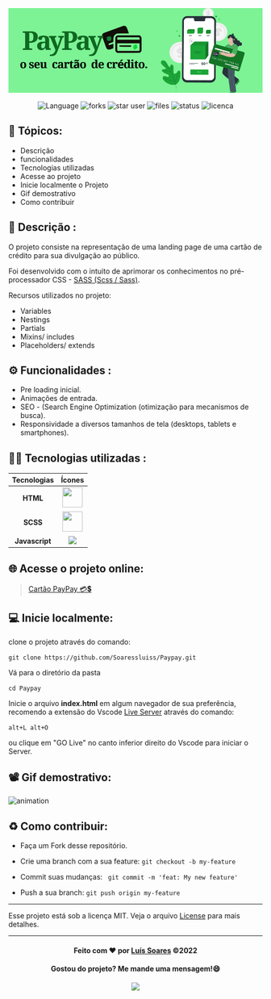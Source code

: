 
<div>

![banner](./assets/imgs/banner%20paypay.png)

</div>
<div align='center'>

![Language](https://img.shields.io/github/languages/count/Soaressluiss/Paypay?style=for-the-badge&logo=appveyor&color=orange)
![forks](https://img.shields.io/github/forks/soaressluiss/Paypay?style=for-the-badge&logo=appveyor)
![star user](https://img.shields.io/github/stars/soaressluiss/Paypay?style=for-the-badge&logo=appveyor&color=yellow)
![files](https://img.shields.io/github/directory-file-count/soaressluiss/Paypay?style=for-the-badge&logo=appveyor&color=blue)
![status](https://img.shields.io/static/v1?label=STATUS&message=Cocluido&color=GREEN&style=for-the-badge&logo=appveyor)
![licenca](https://img.shields.io/static/v1?label=License&message=MIT&color=green&style=for-the-badge&logo=appveyor)

</div>

## 🔢 Tópicos:

- Descrição
- funcionalidades
- Tecnologias utilizadas
- Acesse ao projeto
- Inicie localmente o Projeto
- Gif demostrativo
- Como contribuir

## 📃 Descrição :

O projeto consiste na representação de uma landing page de uma cartão de crédito para sua divulgação ao público.

Foi desenvolvido com o intuito de aprimorar os conhecimentos no pré-processador CSS - <a href="https://sass-lang.com/" target="_blank"> SASS (Scss / Sass)</a>.

Recursos utilizados no projeto:

- Variables
- Nestings
- Partials
- Mixins/ includes
- Placeholders/ extends

## ⚙ Funcionalidades :

- Pre loading inicial.
- Animações de entrada.
- SEO - (Search Engine Optimization (otimização para mecanismos de busca).
- Responsividade a diversos tamanhos de tela (desktops, tablets e smartphones).

## 👨‍💻 Tecnologias utilizadas :

|  Tecnologias   |                                                           Ícones                                                           |
| :------------: | :------------------------------------------------------------------------------------------------------------------------: |
|    **HTML**    | <img  src="https://cdn.jsdelivr.net/gh/devicons/devicon/icons/html5/html5-original-wordmark.svg" height="40" width="40" /> |
|    **SCSS**    |       <img src="https://cdn.jsdelivr.net/gh/devicons/devicon/icons/sass/sass-original.svg" height="40" width="40" />       |
| **Javascript** |       <img src="https://cdn.jsdelivr.net/gh/devicons/devicon/icons/javascript/javascript-plain.svg" height="33px"/>        |

## 🌐 Acesse o projeto online:

> [Cartão PayPay 💳💲](https://paypay-soaressluiss.vercel.app/)

## 💻 Inicie localmente:

clone o projeto através do comando:

```
git clone https://github.com/Soaressluiss/Paypay.git
```

Vá para o diretório da pasta

```
cd Paypay
```

Inicie o arquivo **index.html** em algum navegador de sua preferência, recomendo a extensão do Vscode <a href="https://marketplace.visualstudio.com/items?itemName=ritwickdey.LiveServer" target="_blank" > Live Server</a> através do comando:

```
alt+L alt+O
```

ou clique em "GO Live" no canto inferior direito do Vscode para iniciar o Server.

## 📽 Gif demostrativo:

![animation](./assets/imgs/paypay%20animation%20README.gif)

## ♻️ Como contribuir:

- Faça um Fork desse repositório.

- Crie uma branch com a sua feature:
  `git checkout -b my-feature`

- Commit suas mudanças: ` git commit -m 'feat: My new feature'`

- Push a sua branch: `git push origin my-feature`

---

Esse projeto está sob a licença MIT. Veja o arquivo [License](./License) para mais detalhes.

---

<div align='center'>
 
#### Feito com ❤ por [Luís Soares](https://github.com/Soaressluiss) ©2022

#### Gostou do projeto? Me mande uma mensagem!😄

<a href="https://www.linkedin.com/in/LuisSoaresDeveloper" target="_blank"><img src="https://img.shields.io/badge/-LinkedIn-%230077B5?style=for-the-badge&logo=linkedin&logoColor=white" target="_blank"></a>

</div>

